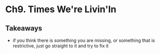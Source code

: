 # Ch9. Times We're Livin'In

## Takeaways
- if you think there is something you are missing, or something that is restrictive,
just go straight to it and try to fix it
